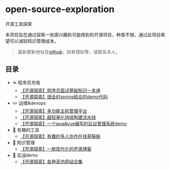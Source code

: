 # open-source-exploration
开源工具探索

本项目旨在通过探索一些感兴趣和可能用到的开源项目，种类不限。通过此项目希望可以减轻知识管理成本。

> 最新更新地址在[github](https://github.com/chenmingkong/open-source-exploration)，如有侵权等，请联系本人。

## 目录

- :coffee: 程序员充电
  - [【开源探索】程序员面试基础知识一本通](https://blog.csdn.net/kongmingxiaoxiao/article/details/123610760)
  - [【开源探索】很全的spring结合的demo代码](https://blog.csdn.net/kongmingxiaoxiao/article/details/123610742)
- :pencil2: 运维&devops
  - [【开源探索】多功能主机管理平台](https://blog.csdn.net/kongmingxiaoxiao/article/details/123605226)
  - [【开源探索】超轻量化持续构建流水线](https://blog.csdn.net/kongmingxiaoxiao/article/details/123605257)
  - [【开源探索】一个java&vue编写的后台管理系统demo](https://blog.csdn.net/kongmingxiaoxiao/article/details/123610777)
- :wrench: 有趣的工具
  - [【开源探索】有趣的多人协作在线草稿板](https://blog.csdn.net/kongmingxiaoxiao/article/details/123604244)
- :memo: 知识管理
  - [【开源探索】一款现代化的开源博客](https://blog.csdn.net/kongmingxiaoxiao/article/details/123610719) 
- :watermelon: 实战demo
  - [【开源探索】各种高仿网站合集](https://blog.csdn.net/kongmingxiaoxiao/article/details/123647969) 